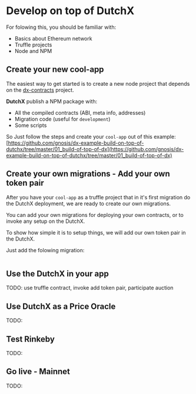 # Develop on top of DutchX
For folowing this, you should be familiar with:
* Basics about Ethereum network
* Truffle projects
* Node and NPM

## Create your new cool-app
The easiest way to get started is to create a new node project that depends on
the [dx-contracts](https://github.com/gnosis/dx-contracts/tree/master/contracts) 
project.

**DutchX** publish a NPM package with:
* All the compiled contracts (ABI, meta info, addresses)
* Migration code (useful for `development`)
* Some scripts

So Just follow the steps and create your `cool-app` out of this example:
[https://github.com/gnosis/dx-example-build-on-top-of-dutchx/tree/master/01_build-of-top-of-dx](https://github.com/gnosis/dx-example-build-on-top-of-dutchx/tree/master/01_build-of-top-of-dx)

## Create your own migrations - Add your own token pair
After you have your `cool-app` as a truffle project that in it's first migration
do the DutchX deployment, we are ready to create our own migrations.

You can add your own migrations for deploying your own contracts, or to invoke 
any setup on the DutchX.

To show how simple it is to setup things, we will add our own token pair in the 
DutchX.

Just add the folowing migration:
```js

```


## Use the DutchX in your app
TODO: use truffle contract, invoke add token pair, participate auction

## Use DutchX as a Price Oracle
TODO: 

## Test Rinkeby
TODO:

## Go live - Mainnet
TODO: